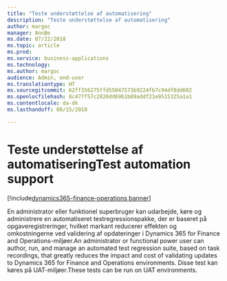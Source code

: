 ```yaml
---
title: "Teste understøttelse af automatisering"
description: "Teste understøttelse af automatisering"
author: margoc
manager: AnnBe
ms.date: 07/22/2018
ms.topic: article
ms.prod: 
ms.service: business-applications
ms.technology: 
ms.author: margoc
audience: Admin, end-user
ms.translationtype: HT
ms.sourcegitcommit: 62ff356275ffd55047573b9224fb7c94df8dd602
ms.openlocfilehash: 8c477f57c2820dd69b1b89addf21e9515325a1a1
ms.contentlocale: da-dk
ms.lasthandoff: 08/15/2018

---
```


#  <a name="test-automation-support"></a><span data-ttu-id="05542-103">Teste understøttelse af automatisering</span><span class="sxs-lookup"><span data-stu-id="05542-103">Test automation support</span></span>

[!include[dynamics365-finance-operations banner](../includes/dynamics365-finance-operations.md)]



<span data-ttu-id="05542-104">En administrator eller funktionel superbruger kan udarbejde, køre og administrere en automatiseret testregressionspakke, der er baseret på opgaveregistreringer, hvilket markant reducerer effekten og omkostningerne ved validering af opdateringer i Dynamics 365 for Finance and Operations-miljøer.</span><span class="sxs-lookup"><span data-stu-id="05542-104">An administrator or functional power user can author, run, and manage an automated test regression suite, based on task recordings, that greatly reduces the impact and cost of validating updates to Dynamics 365 for Finance and Operations environments.</span></span> <span data-ttu-id="05542-105">Disse test kan køres på UAT-miljøer.</span><span class="sxs-lookup"><span data-stu-id="05542-105">These tests can be run on UAT environments.</span></span>
